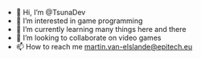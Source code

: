 - 👋 Hi, I’m @TsunaDev
- 👀 I’m interested in game programming
- 🌱 I’m currently learning many things here and there
- 💞️ I’m looking to collaborate on video games
- 📫 How to reach me martin.van-elslande@epitech.eu

<!---
TsunaDev/TsunaDev is a ✨ special ✨ repository because its `README.md` (this file) appears on your GitHub profile.
You can click the Preview link to take a look at your changes.
--->

